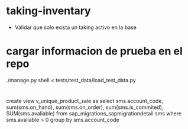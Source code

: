 # taking-inventary
<ul>
    <li>Validar que solo exista un taking activo en la base</li>
</ul>

# cargar informacion de prueba en el repo
./manage.py shell < tests/test_data/load_test_data.py 

# 

create view v_unique_product_sale
as
select sms.account_code,
	sum(sms.on_hand),
	sum(sms.on_order),
	sum(sms.is_commited),
	SUM(sms.avaliable)
from sap_migrations_sapmigrationdetail sms where  sms.avaliable > 0
group by sms.account_code 